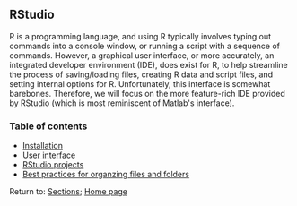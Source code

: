 ## RStudio

R is a programming language, and using R typically involves typing out commands into a console window, or running a script with a sequence of commands. However, a graphical user interface, or more accurately, an integrated developer environment (IDE), does exist for R, to help streamline the process of saving/loading files, creating R data and script files, and setting internal options for R. Unfortunately, this interface is somewhat barebones. Therefore, we will focus on the more feature-rich IDE provided by RStudio (which is most reminiscent of Matlab's interface).

### Table of contents

* [Installation](C02_P001_Installation.md)
* [User interface](C02_P002_RStudio_GUI.md)
* [RStudio projects](C02_P003_RStudio_projects.md)
* [Best practices for organzing files and folders](C02_P004_RStudio_project_setup.md)

Return to:
[Sections](C00_P002_Chapters.md);
[Home page](https://rettopnivek.github.io/R_training/)

